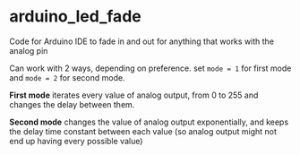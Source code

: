# arduino_led_fade
Code for Arduino IDE to fade in and out for anything that works with the analog pin

Can work with 2 ways, depending on preference. set `mode = 1` for first mode and `mode = 2` for second mode.

**First mode** iterates every value of analog output, from 0 to 255 and changes the delay between them.

**Second mode** changes the value of analog output exponentially, and keeps the delay time constant between each value (so analog output might not end up having every possible value)
